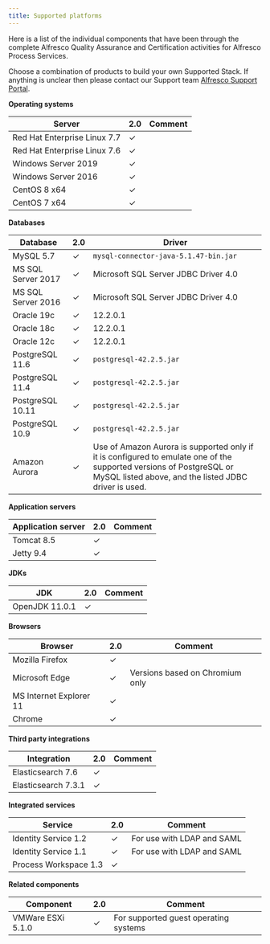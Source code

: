 ```yaml
---
title: Supported platforms
---
```


Here is a list of the individual components that have been through the complete 
Alfresco Quality Assurance and Certification activities for Alfresco Process Services.

Choose a combination of products to build your own Supported Stack. If anything is unclear then please contact 
our Support team [Alfresco Support Portal](https://support.alfresco.com).

**Operating systems**

|Server|2.0|Comment|
|------|----|-------|
|Red Hat Enterprise Linux 7.7|✓| |
|Red Hat Enterprise Linux 7.6|✓| |
|Windows Server 2019|✓| |
|Windows Server 2016|✓| |
|CentOS 8 x64|✓| |
|CentOS 7 x64|✓| |

**Databases**

|Database|2.0|Driver|
|--------|----|------|
|MySQL 5.7|✓|`mysql-connector-java-5.1.47-bin.jar`|
|MS SQL Server 2017|✓|Microsoft SQL Server JDBC Driver 4.0|
|MS SQL Server 2016|✓|Microsoft SQL Server JDBC Driver 4.0|
|Oracle 19c|✓|12.2.0.1|
|Oracle 18c|✓|12.2.0.1|
|Oracle 12c|✓|12.2.0.1|
|PostgreSQL 11.6|✓|`postgresql-42.2.5.jar`|
|PostgreSQL 11.4|✓|`postgresql-42.2.5.jar`|
|PostgreSQL 10.11|✓|`postgresql-42.2.5.jar`|
|PostgreSQL 10.9|✓|`postgresql-42.2.5.jar`|
|Amazon Aurora|✓| Use of Amazon Aurora is supported only if it is configured to emulate one of the supported versions of PostgreSQL or MySQL listed above, and the listed JDBC driver is used. |

**Application servers**

|Application server|2.0|Comment|
|------------------|----|-------|
|Tomcat 8.5|✓| |
|Jetty 9.4|✓| |

**JDKs**

|JDK|2.0|Comment|
|---|----|-------|
|OpenJDK 11.0.1|✓| |

**Browsers**

|Browser|2.0|Comment|
|-------|----|-------|
|Mozilla Firefox|✓| |
|Microsoft Edge|✓|Versions based on Chromium only|
|MS Internet Explorer 11|✓| |
|Chrome|✓| |

**Third party integrations**

|Integration|2.0|Comment|
|-----------|----|-------|
|Elasticsearch 7.6|✓| |
|Elasticsearch 7.3.1|✓| |

**Integrated services**

|Service|2.0|Comment|
|-------|----|-------|
|Identity Service 1.2|✓|For use with LDAP and SAML|
|Identity Service 1.1|✓|For use with LDAP and SAML|
|Process Workspace 1.3|✓| |

**Related components**

|Component|2.0|Comment|
|---------|----|-------|
|VMWare ESXi 5.1.0|✓|For supported guest operating systems|
